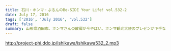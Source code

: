 ```yaml
---
title: 石川・ホンマ・ぶるんのBe-SIDE Your Life! vol.532-2
date: July 17, 2016
tags: ['2016', 'July 2016', 'vol.532']
draft: false
summary: 山形県酒田市。ホンマさんの故郷が今やばい。ホンマ観光大使のプレゼンが下手な気もしますが。ISHII
---
```


http://project-phi.ddo.jp/ishikawa/ishikawa532_2.mp3
